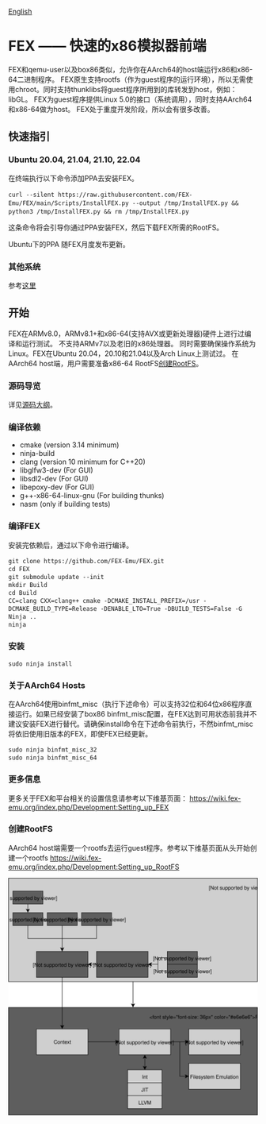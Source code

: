 [English](https://github.com/FEX-Emu/FEX/blob/main/Readme.md)
# FEX —— 快速的x86模拟器前端
FEX和qemu-user以及box86类似，允许你在AArch64的host端运行x86和x86-64二进制程序。
FEX原生支持rootfs（作为guest程序的运行环境），所以无需使用chroot。同时支持thunklibs将guest程序所用到的库转发到host，例如：libGL。
FEX为guest程序提供Linux 5.0的接口（系统调用），同时支持AArch64和x86-64做为host。
FEX处于重度开发阶段，所以会有很多改善。


## 快速指引
### Ubuntu 20.04, 21.04, 21.10, 22.04
在终端执行以下命令添加PPA去安装FEX。

`curl --silent https://raw.githubusercontent.com/FEX-Emu/FEX/main/Scripts/InstallFEX.py --output /tmp/InstallFEX.py && python3 /tmp/InstallFEX.py && rm /tmp/InstallFEX.py`

这条命令将会引导你通过PPA安装FEX，然后下载FEX所需的RootFS。

Ubuntu下的PPA 随FEX月度发布更新。

### 其他系统
参考[这里](https://wiki.fex-emu.org/index.php/QuickStartGuide)

## 开始
FEX在ARMv8.0，ARMv8.1+和x86-64(支持AVX或更新处理器)硬件上进行过编译和运行测试。
不支持ARMv7以及老旧的x86处理器。
同时需要确保操作系统为Linux。FEX在Ubuntu 20.04，20.10和21.04以及Arch Linux上测试过。
在AArch64 host端，用户需要准备x86-64 RootFS[创建RootFS](#RootFS-Generation)。

### 源码导览
详见[源码大纲](docs/SourceOutline.md)。

### 编译依赖
* cmake (version 3.14 minimum)
* ninja-build
* clang (version 10 minimum for C++20)
* libglfw3-dev (For GUI)
* libsdl2-dev (For GUI)
* libepoxy-dev (For GUI)
* g++-x86-64-linux-gnu (For building thunks)
* nasm (only if building tests)

### 编译FEX
安装完依赖后，通过以下命令进行编译。
```Shell
git clone https://github.com/FEX-Emu/FEX.git
cd FEX
git submodule update --init
mkdir Build
cd Build
CC=clang CXX=clang++ cmake -DCMAKE_INSTALL_PREFIX=/usr -DCMAKE_BUILD_TYPE=Release -DENABLE_LTO=True -DBUILD_TESTS=False -G Ninja ..
ninja
```

### 安装
```Shell
sudo ninja install
```

### 关于AArch64 Hosts
在AArch64使用binfmt_misc（执行下述命令）可以支持32位和64位x86程序直接运行。如果已经安装了box86 binfmt_misc配置，在FEX达到可用状态前我并不建议安装FEX进行替代。请确保install命令在下述命令前执行，不然binfmt_misc将依旧使用旧版本的FEX，即使FEX已经更新。
```Shell
sudo ninja binfmt_misc_32
sudo ninja binfmt_misc_64
```

### 更多信息
更多关于FEX和平台相关的设置信息请参考以下维基页面：
https://wiki.fex-emu.org/index.php/Development:Setting_up_FEX

### 创建RootFS
AArch64 host端需要一个rootfs去运行guest程序。参考以下维基页面从头开始创建一个rootfs
https://wiki.fex-emu.org/index.php/Development:Setting_up_RootFS

![FEX diagram](docs/Diagram.svg)